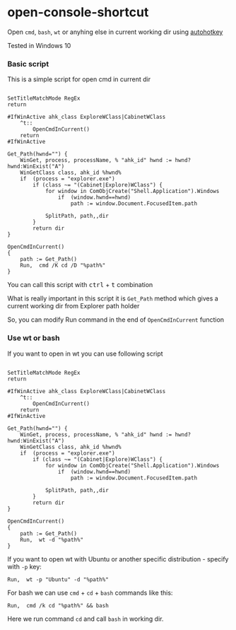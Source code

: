 # open-console-shortcut

Open `cmd`, `bash`, `wt` or anyhing else in current working dir using [autohotkey](https://www.autohotkey.com/)

Tested in Windows 10

### Basic script

This is a simple script for open cmd in current dir
```ahk

SetTitleMatchMode RegEx
return

#IfWinActive ahk_class ExploreWClass|CabinetWClass
    ^t::
        OpenCmdInCurrent()
    return
#IfWinActive

Get_Path(hwnd="") {
    WinGet, process, processName, % "ahk_id" hwnd := hwnd? hwnd:WinExist("A")
    WinGetClass class, ahk_id %hwnd%
    if  (process = "explorer.exe") 
        if (class ~= "(Cabinet|Explore)WClass") {
            for window in ComObjCreate("Shell.Application").Windows
                if  (window.hwnd==hwnd)
                    path := window.Document.FocusedItem.path

            SplitPath, path,,dir
        }
        return dir
}

OpenCmdInCurrent()
{
    path := Get_Path()
    Run,  cmd /K cd /D "%path%"
}
```

You can call this script with <kbd>ctrl</kbd> + <kbd>t</kbd> combination

What is really important in this script it is `Get_Path` method which gives a current working dir from Explorer path holder

So, you can modify Run command in the end of `OpenCmdInCurrent` function

### Use wt or bash

If you want to open in wt you can use following script

```ahk

SetTitleMatchMode RegEx
return

#IfWinActive ahk_class ExploreWClass|CabinetWClass
    ^t::
        OpenCmdInCurrent()
    return
#IfWinActive

Get_Path(hwnd="") {
    WinGet, process, processName, % "ahk_id" hwnd := hwnd? hwnd:WinExist("A")
    WinGetClass class, ahk_id %hwnd%
    if  (process = "explorer.exe") 
        if (class ~= "(Cabinet|Explore)WClass") {
            for window in ComObjCreate("Shell.Application").Windows
                if  (window.hwnd==hwnd)
                    path := window.Document.FocusedItem.path

            SplitPath, path,,dir
        }
        return dir
}

OpenCmdInCurrent()
{
    path := Get_Path()
    Run,  wt -d "%path%"
}
```

If you want to open wt with Ubuntu or another specific distribution - specify with `-p` key:
```ahk
Run,  wt -p "Ubuntu" -d "%path%"
```

For bash we can use `cmd` + `cd` + `bash` commands like this:
```ahk
Run,  cmd /k cd "%path%" && bash
```

Here we run command `cd` and call `bash` in working dir.
